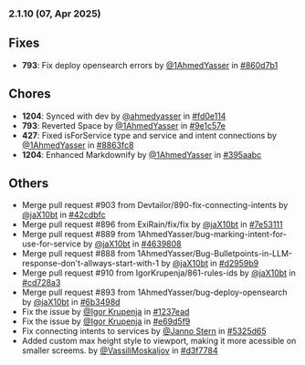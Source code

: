 ### 2.1.10 (07, Apr 2025)
## Fixes
- **793**: Fix deploy opensearch errors by [<u>@1AhmedYasser</u>](https://www.github.com/1AhmedYasser) in [#860d7b1](https://github.com/buerokratt/Training-Module/commit/860d7b1)
## Chores
- **1204**: Synced with dev by [<u>@ahmedyasser</u>](https://www.github.com/ahmedyasser) in [#fd0e114](https://github.com/buerokratt/Training-Module/commit/fd0e114)
- **793**: Reverted Space by [<u>@1AhmedYasser</u>](https://www.github.com/1AhmedYasser) in [#9e1c57e](https://github.com/buerokratt/Training-Module/commit/9e1c57e)
- **427**: Fixed isForService type and service and intent connections by [<u>@1AhmedYasser</u>](https://www.github.com/1AhmedYasser) in [#8863fc8](https://github.com/buerokratt/Training-Module/commit/8863fc8)
- **1204**: Enhanced Markdownify by [<u>@1AhmedYasser</u>](https://www.github.com/1AhmedYasser) in [#395aabc](https://github.com/buerokratt/Training-Module/commit/395aabc)
## Others
- Merge pull request #903 from Devtailor/890-fix-connecting-intents by [<u>@jaX10bt</u>](https://www.github.com/jaX10bt) in [#42cdbfc](https://github.com/buerokratt/Training-Module/commit/42cdbfc)
- Merge pull request #896 from ExiRain/fix/fix by [<u>@jaX10bt</u>](https://www.github.com/jaX10bt) in [#7e53111](https://github.com/buerokratt/Training-Module/commit/7e53111)
- Merge pull request #889 from 1AhmedYasser/bug-marking-intent-for-use-for-service by [<u>@jaX10bt</u>](https://www.github.com/jaX10bt) in [#4639808](https://github.com/buerokratt/Training-Module/commit/4639808)
- Merge pull request #888 from 1AhmedYasser/Bug-Bulletpoints-in-LLM-response-don't-allways-start-with-1 by [<u>@jaX10bt</u>](https://www.github.com/jaX10bt) in [#d2959b9](https://github.com/buerokratt/Training-Module/commit/d2959b9)
- Merge pull request #910 from IgorKrupenja/861-rules-ids by [<u>@jaX10bt</u>](https://www.github.com/jaX10bt) in [#cd728a3](https://github.com/buerokratt/Training-Module/commit/cd728a3)
- Merge pull request #893 from 1AhmedYasser/bug-deploy-opensearch by [<u>@jaX10bt</u>](https://www.github.com/jaX10bt) in [#6b3498d](https://github.com/buerokratt/Training-Module/commit/6b3498d)
- Fix the issue by [<u>@Igor Krupenja</u>](https://www.github.com/IgorKrupenja) in [#1237ead](https://github.com/buerokratt/Training-Module/commit/1237ead)
- Fix the issue by [<u>@Igor Krupenja</u>](https://www.github.com/IgorKrupenja) in [#e69d5f9](https://github.com/buerokratt/Training-Module/commit/e69d5f9)
- Fix connecting intents to services by [<u>@Janno Stern</u>](https://www.github.com/JannoStern) in [#5325d65](https://github.com/buerokratt/Training-Module/commit/5325d65)
- Added custom max height style to viewport, making it more acessible on smaller screems. by [<u>@VassiliMoskaljov</u>](https://www.github.com/VassiliMoskaljov) in [#d3f7784](https://github.com/buerokratt/Training-Module/commit/d3f7784)
